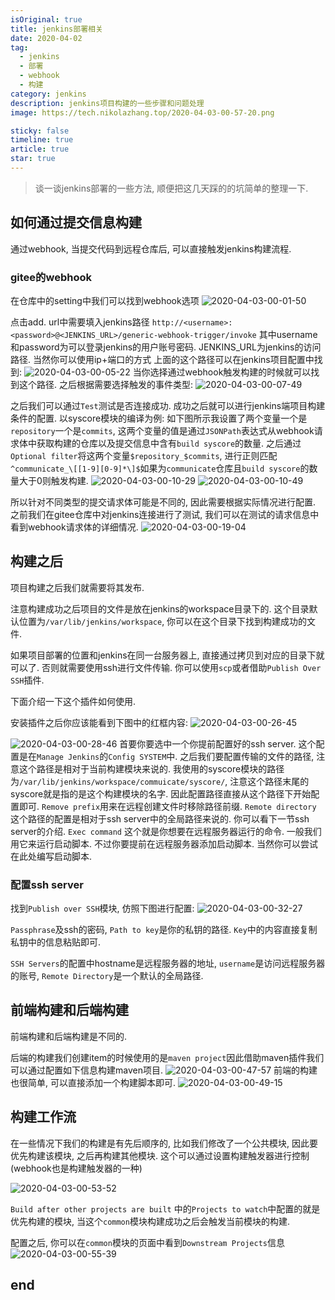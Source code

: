 ```yaml
---
isOriginal: true
title: jenkins部署相关
date: 2020-04-02
tag:
  - jenkins
  - 部署
  - webhook
  - 构建
category: jenkins
description: jenkins项目构建的一些步骤和问题处理
image: https://tech.nikolazhang.top/2020-04-03-00-57-20.png

sticky: false
timeline: true
article: true
star: true
---
```


> 谈一谈jenkins部署的一些方法, 顺便把这几天踩的的坑简单的整理一下.

## 如何通过提交信息构建

通过webhook, 当提交代码到远程仓库后, 可以直接触发jenkins构建流程.

### gitee的webhook

在仓库中的setting中我们可以找到webhook选项
![2020-04-03-00-01-50](https://tech.nikolazhang.top/2020-04-03-00-01-50.png)

点击add.
url中需要填入jenkins路径
`http://<username>:<password>@<JENKINS_URL>/generic-webhook-trigger/invoke`
其中username和password为可以登录jenkins的用户账号密码.
JENKINS_URL为jenkins的访问路径. 当然你可以使用ip+端口的方式
上面的这个路径可以在jenkins项目配置中找到:
![2020-04-03-00-05-22](https://tech.nikolazhang.top/2020-04-03-00-05-22.png)
当你选择通过webhook触发构建的时候就可以找到这个路径.
之后根据需要选择触发的事件类型:
![2020-04-03-00-07-49](https://tech.nikolazhang.top/2020-04-03-00-07-49.png)

之后我们可以通过`Test`测试是否连接成功. 成功之后就可以进行jenkins端项目构建条件的配置.
以syscore模块的编译为例:
如下图所示我设置了两个变量一个是`repository`一个是`commits`, 这两个变量的值是通过`JSONPath`表达式从webhook请求体中获取构建的仓库以及提交信息中含有`build syscore`的数量. 之后通过`Optional filter`将这两个变量`$repository_$commits`, 进行正则匹配`^communicate_\[[1-9][0-9]*\]$`如果为`communicate`仓库且`build syscore`的数量大于0则触发构建.
![2020-04-03-00-10-29](https://tech.nikolazhang.top/2020-04-03-00-10-29.png)
![2020-04-03-00-10-49](https://tech.nikolazhang.top/2020-04-03-00-10-49.png)

所以针对不同类型的提交请求体可能是不同的, 因此需要根据实际情况进行配置.
之前我们在gitee仓库中对jenkins连接进行了测试, 我们可以在测试的请求信息中看到webhook请求体的详细情况.
![2020-04-03-00-19-04](https://tech.nikolazhang.top/2020-04-03-00-19-04.png)

## 构建之后

项目构建之后我们就需要将其发布.

注意构建成功之后项目的文件是放在jenkins的workspace目录下的. 这个目录默认位置为`/var/lib/jenkins/workspace`,
你可以在这个目录下找到构建成功的文件.

如果项目部署的位置和jenkins在同一台服务器上, 直接通过拷贝到对应的目录下就可以了. 否则就需要使用ssh进行文件传输. 你可以使用`scp`或者借助`Publish Over SSH`插件.

下面介绍一下这个插件如何使用.

安装插件之后你应该能看到下图中的红框内容:
![2020-04-03-00-26-45](https://tech.nikolazhang.top/2020-04-03-00-26-45.png)

![2020-04-03-00-28-46](https://tech.nikolazhang.top/2020-04-03-00-28-46.png)
首要你要选中一个你提前配置好的ssh server. 这个配置是在`Manage Jenkins`的`Config SYSTEM`中.
之后我们要配置传输的文件的路径, 注意这个路径是相对于当前构建模块来说的.
我使用的syscore模块的路径为`/var/lib/jenkins/workspace/commuicate/syscore/`, 注意这个路径末尾的syscore就是指的是这个构建模块的名字. 因此配置路径直接从这个路径下开始配置即可.
`Remove prefix`用来在远程创建文件时移除路径前缀.
`Remote directory` 这个路径的配置是相对于ssh server中的全局路径来说的.
你可以看下一节ssh server的介绍.
`Exec command` 这个就是你想要在远程服务器运行的命令. 一般我们用它来运行启动脚本. 不过你要提前在远程服务器添加启动脚本. 当然你可以尝试在此处编写启动脚本.

### 配置ssh server

找到`Publish over SSH`模块, 仿照下图进行配置:
![2020-04-03-00-32-27](https://tech.nikolazhang.top/2020-04-03-00-32-27.png)

`Passphrase`及ssh的密码, `Path to key`是你的私钥的路径. `Key`中的内容直接复制私钥中的信息粘贴即可.

`SSH Servers`的配置中hostname是远程服务器的地址, `username`是访问远程服务器的账号, `Remote Directory`是一个默认的全局路径.

## 前端构建和后端构建

前端构建和后端构建是不同的.

后端的构建我们创建item的时候使用的是`maven project`因此借助maven插件我们可以通过配置如下信息构建maven项目.
![2020-04-03-00-47-57](https://tech.nikolazhang.top/2020-04-03-00-47-57.png)
前端的构建也很简单, 可以直接添加一个构建脚本即可.
![2020-04-03-00-49-15](https://tech.nikolazhang.top/2020-04-03-00-49-15.png)

## 构建工作流

在一些情况下我们的构建是有先后顺序的, 比如我们修改了一个公共模块, 因此要优先构建该模块, 之后再构建其他模块. 这个可以通过设置构建触发器进行控制(webhook也是构建触发器的一种)

![2020-04-03-00-53-52](https://tech.nikolazhang.top/2020-04-03-00-53-52.png)

`Build after other projects are built` 中的`Projects to watch`中配置的就是优先构建的模块, 当这个`common`模块构建成功之后会触发当前模块的构建.

配置之后, 你可以在`common`模块的页面中看到`Downstream Projects`信息
![2020-04-03-00-55-39](https://tech.nikolazhang.top/2020-04-03-00-55-39.png)

## end
